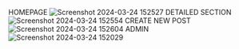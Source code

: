 HOMEPAGE 
![Screenshot 2024-03-24 152527](https://github.com/ishaaan3005/FoodBank-Django/assets/157878759/bded2416-bb3e-43df-acbb-5b5f0a62f6b9)
DETAILED SECTION
![Screenshot 2024-03-24 152554](https://github.com/ishaaan3005/FoodBank-Django/assets/157878759/7672e2ec-dd33-4f1f-ada9-44314bd03cf3)
CREATE NEW POST
![Screenshot 2024-03-24 152604](https://github.com/ishaaan3005/FoodBank-Django/assets/157878759/4b6f7285-10ac-4b1e-aed9-e567a53e75e5)
ADMIN
![Screenshot 2024-03-24 152029](https://github.com/ishaaan3005/FoodBank-Django/assets/157878759/2d5a4242-e5ba-4ed6-9866-191a7a75c9d7)



